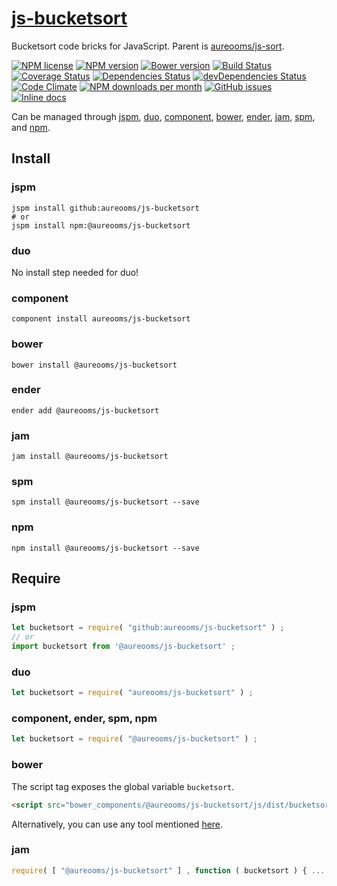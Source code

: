 [js-bucketsort](http://aureooms.github.io/js-bucketsort)
==

Bucketsort code bricks for JavaScript. Parent is
[aureooms/js-sort](https://github.com/aureooms/js-sort).

[![NPM license](http://img.shields.io/npm/l/@aureooms/js-bucketsort.svg?style=flat)](https://raw.githubusercontent.com/aureooms/js-bucketsort/master/LICENSE)
[![NPM version](http://img.shields.io/npm/v/@aureooms/js-bucketsort.svg?style=flat)](https://www.npmjs.org/package/@aureooms/js-bucketsort)
[![Bower version](http://img.shields.io/bower/v/@aureooms/js-bucketsort.svg?style=flat)](http://bower.io/search/?q=@aureooms/js-bucketsort)
[![Build Status](http://img.shields.io/travis/aureooms/js-bucketsort.svg?style=flat)](https://travis-ci.org/aureooms/js-bucketsort)
[![Coverage Status](http://img.shields.io/coveralls/aureooms/js-bucketsort.svg?style=flat)](https://coveralls.io/r/aureooms/js-bucketsort)
[![Dependencies Status](http://img.shields.io/david/aureooms/js-bucketsort.svg?style=flat)](https://david-dm.org/aureooms/js-bucketsort#info=dependencies)
[![devDependencies Status](http://img.shields.io/david/dev/aureooms/js-bucketsort.svg?style=flat)](https://david-dm.org/aureooms/js-bucketsort#info=devDependencies)
[![Code Climate](http://img.shields.io/codeclimate/github/aureooms/js-bucketsort.svg?style=flat)](https://codeclimate.com/github/aureooms/js-bucketsort)
[![NPM downloads per month](http://img.shields.io/npm/dm/@aureooms/js-bucketsort.svg?style=flat)](https://www.npmjs.org/package/@aureooms/js-bucketsort)
[![GitHub issues](http://img.shields.io/github/issues/aureooms/js-bucketsort.svg?style=flat)](https://github.com/aureooms/js-bucketsort/issues)
[![Inline docs](http://inch-ci.org/github/aureooms/js-bucketsort.svg?branch=master&style=shields)](http://inch-ci.org/github/aureooms/js-bucketsort)

Can be managed through [jspm](https://github.com/jspm/jspm-cli),
[duo](https://github.com/duojs/duo),
[component](https://github.com/componentjs/component),
[bower](https://github.com/bower/bower),
[ender](https://github.com/ender-js/Ender),
[jam](https://github.com/caolan/jam),
[spm](https://github.com/spmjs/spm),
and [npm](https://github.com/npm/npm).

## Install

### jspm
```terminal
jspm install github:aureooms/js-bucketsort
# or
jspm install npm:@aureooms/js-bucketsort
```
### duo
No install step needed for duo!

### component
```terminal
component install aureooms/js-bucketsort
```

### bower
```terminal
bower install @aureooms/js-bucketsort
```

### ender
```terminal
ender add @aureooms/js-bucketsort
```

### jam
```terminal
jam install @aureooms/js-bucketsort
```

### spm
```terminal
spm install @aureooms/js-bucketsort --save
```

### npm
```terminal
npm install @aureooms/js-bucketsort --save
```

## Require
### jspm
```js
let bucketsort = require( "github:aureooms/js-bucketsort" ) ;
// or
import bucketsort from '@aureooms/js-bucketsort' ;
```
### duo
```js
let bucketsort = require( "aureooms/js-bucketsort" ) ;
```

### component, ender, spm, npm
```js
let bucketsort = require( "@aureooms/js-bucketsort" ) ;
```

### bower
The script tag exposes the global variable `bucketsort`.
```html
<script src="bower_components/@aureooms/js-bucketsort/js/dist/bucketsort.min.js"></script>
```
Alternatively, you can use any tool mentioned [here](http://bower.io/docs/tools/).

### jam
```js
require( [ "@aureooms/js-bucketsort" ] , function ( bucketsort ) { ... } ) ;
```
